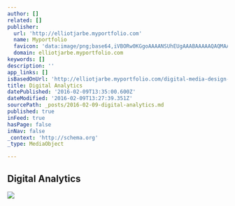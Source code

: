```yaml
---
author: []
related: []
publisher:
  url: 'http://elliotjarbe.myportfolio.com'
  name: Myportfolio
  favicon: 'data:image/png;base64,iVBORw0KGgoAAAANSUhEUgAAABAAAAAQAQMAAAAlPW0iAAAABGdBTUEAALGPC/xhBQAAAAFzUkdCAK7OHOkAAAADUExURUxpcU3H2DoAAAABdFJOUwBA5thmAAAADElEQVQI12NgIA0AAAAwAAHHqoWOAAAAAElFTkSuQmCC'
  domain: elliotjarbe.myportfolio.com
keywords: []
description: ''
app_links: []
isBasedOnUrl: 'http://elliotjarbe.myportfolio.com/digital-media-design-'
title: Digital Analytics
datePublished: '2016-02-09T13:35:00.600Z'
dateModified: '2016-02-09T13:27:39.351Z'
sourcePath: _posts/2016-02-09-digital-analytics.md
published: true
inFeed: true
hasPage: false
inNav: false
_context: 'http://schema.org'
_type: MediaObject

---
```

<article style=""><h1>Digital Analytics</h1><img src="https://pro2-bar-s3-cdn-cf.myportfolio.com/91e4d3d0c2f5ede5cdc1016041ac0757/4310e693-e0c6-4bee-bff4-d6b33c732687_rwc_83x182x978x699x978.png?h=00bb98c47208a6c5f609ab516a412c4a" /></article>